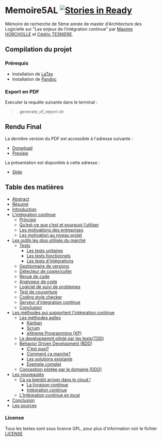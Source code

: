 # Memoire5AL [![Stories in Ready](https://badge.waffle.io/mhor/memoire5al.png?label=ready)](https://waffle.io/mhor/memoire5al)

Mémoire de recherche de 5ème année de master d'Architecture des Logicielle sur "Les enjeux de l’intégration continue" par [Maxime HORCHOLLE](http://github.com/mhor/) et [Cédric TESNIERE](http://github.com/ctesniere/).

## Compilation du projet

### Prérequis

- Installation de [LaTex](http://latex-project.org/ftp.html)
- Installation de [Pandoc](http://johnmacfarlane.net/pandoc/)

### Export en PDF

Executer la requête suivante dans le terminal :

> . generate_of_report.sh

## Rendu Final

La dernière version du PDF est accessible à l'adresse suivante :   

* [Donwload](https://github.com/mhor/Memoire5AL/raw/master/memoire.pdf)  
* [Preview](http://docs.google.com/viewer?url=https%3A%2F%2Fgithub.com%2Fmhor%2FMemoire5AL%2Fraw%2Fmaster%2Fmemoire.pdf)
 
La présentation est disponible à cette adresse :

* [Slide](http://mhor.github.io/Memoire5AL/)
 

## Table des matières

* [Abstract](./summary/1-abstract.md)
* [Résumé](./summary/2-resume.md)
* [Introduction](./Chapters/1-Introduction.md)
* [L’intégration continue](./Chapters/2-Quoi-et-pourquoi.md)
  * [Principe](./Chapters/2-Quoi-et-pourquoi.md)
  * [Qu’est-ce que c’est et pourquoi l’utiliser](./Chapters/2-Quoi-et-pourquoi.md)
  * [Les motivations des entreprises](./Chapters/2-Quoi-et-pourquoi.md)
  * [Les motivation au niveau projet](./Chapters/2-Quoi-et-pourquoi.md)
* [Les outils les plus utilisés du marché](./Chapters/3-Les-outils.md)
  * [Tests](./Chapters/Outils/a-Tests.md)
    * [Les tests unitaires](./Chapters/Outils/a-Tests.md#les-tests-unitaires)
    * [Les tests fonctionnels](./Chapters/Outils/a-Tests.md#les-tests-fonctionnels)
    * [Les tests d'intégrations](./Chapters/Outils/a-Tests.md#les-tests-dint%C3%A9grations)
  * [Gestionnaire de versions](./Chapters/Outils/b-Gestionnaire-de-versions.md)
  * [Détecteur de copier/coller](./Chapters/Outils/c-Detecteur-de-copier-coller.md)
  * [Revue de code](./Chapters/Outils/d-Revue-de-code.md)
  * [Analyseur de code](./Chapters/Outils/e-Analyseur-de-code.md)
  * [Logiciel de suivi de problemes](./Chapters/Outils/f-Logiciel-de-suivi-se-problemes.md)
  * [Test de couverture](./Chapters/Outils/g-Test-de-couverture.md)
  * [Coding style checker](./Chapters/Outils/h-Coding-style-checker.md)
  * [Serveur d'integration continue](./Chapters/Outils/i-Serveur-d-integration-continue.md)
  * [Conclusion](./Chapters/Outils/j-Conclusion.md)
* [Les méthodes qui supportent l'intégration continue](./Chapters/4-Les-methodes-qui-supportent-l-integration-continue.md)
  * [Les méthodes agiles](./Chapters/Methods/a-methode-agile.md)
    * [Kanban](./Chapters/Methods/a-methode-agile.md#kanban)
    * [Scrum](./Chapters/Methods/a-methode-agile.md#scrum)
    * [eXtreme Programming (XP)](./Chapters/Methods/a-methode-agile.md#extreme-programming-xp)
  * [Le developpemnt piloté par les tests(TDD)](./Chapters/Methods/b-tdd.md)
  * [Behavior Driven Development (BDD)](./Chapters/Methods/c-bdd.md)
    * [C’est quoi?](./Chapters/Methods/c-bdd.md#cest-quoi)
    * [Comment ça marche?](./Chapters/Methods/c-bdd.md#comment-%C3%A7a-marche)
    * [Les solutions existante](./Chapters/Methods/c-bdd.md#les-solutions-existante)
    * [Exemple complet](./Chapters/Methods/c-bdd.md#exemple-complet)
  * [Conception pilotée par le domaine (DDD)](./Chapters/Methods/d-ddd.md)
* [Les nouveautés](./Chapters/5-Les-nouveautes.md)
  * [Ça va bientôt arriver dans le cloud !](./Chapters/5-Les-nouveautes.md#%C3%87a-va-bient%C3%B4t-arriver-dans-le-cloud-)
    * [La livraison continue](./Chapters/5-Les-nouveautes.md#la-livraison-continue)
    * [Intégration continue](./Chapters/5-Les-nouveautes.md#int%C3%A9gration-continue)
  * [L’Intégration continue en local](./Chapters/5-Les-nouveautes.md#lint%C3%A9gration-continue-en-local)
* [Conclusion](./Chapters/6-Conclusion.md)
* [Les sources](./Chapters/7-Sources.md)

### License
Tous les textes sont sous licence GPL, pour plus d'information voir le fichier [LICENSE](./LICENSE)
